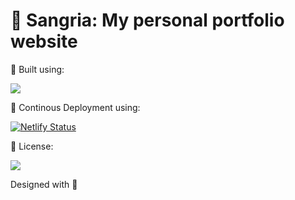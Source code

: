 # 💜 Sangria: My personal portfolio website

🔱 Built using: 

<img src="https://img.shields.io/badge/react%20-%2320232a.svg?logo=react&logoColor=%2361DAFB"/>

🔱 Continous Deployment using: 

[![Netlify Status](https://api.netlify.com/api/v1/badges/c2da36f8-23c0-4164-a25c-d58407384197/deploy-status)](https://app.netlify.com/sites/sksuryan/deploys)

🔱 License:

<img src="https://img.shields.io/github/license/sksuryan/sangria?label=license"/>

Designed with 💜
